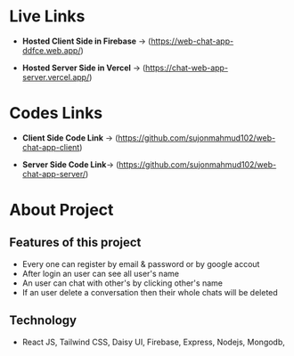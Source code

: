 # Live Links

- **Hosted Client Side in Firebase** -> (https://web-chat-app-ddfce.web.app/)

- **Hosted Server Side in Vercel** -> (https://chat-web-app-server.vercel.app/)


# Codes Links

- **Client Side Code Link** -> (https://github.com/sujonmahmud102/web-chat-app-client)

- **Server Side Code Link**-> (https://github.com/sujonmahmud102/web-chat-app-server/)


# About Project
## Features of this project

- Every one can register by email & password or by google accout
- After login an user can see all user's name
- An user can chat with other's by clicking other's name 
- If an user delete a conversation then their whole chats will be deleted


## Technology
- React JS, Tailwind CSS, Daisy UI, Firebase, Express, Nodejs, Mongodb, 